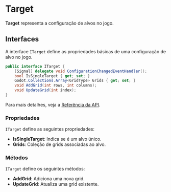 # Target

**Target** representa a configuração de alvos no jogo.

## Interfaces

A interface `ITarget` define as propriedades básicas de uma configuração de alvo no jogo.

```csharp
public interface ITarget {
    [Signal] delegate void ConfigurationChangedEventHandler();
    bool IsSingleTarget { get; set; }
    Godot.Collections.Array<GridType> Grids { get; set; }
    void AddGrid(int rows, int columns);
    void UpdateGrid(int index);
}
```

Para mais detalhes, veja a [Referência da API](../../api/DiceRolling.Interfaces.Target.md).

### Propriedades

`ITarget` define as seguintes propriedades:

- **IsSingleTarget**: Indica se é um alvo único.
- **Grids**: Coleção de grids associadas ao alvo.

### Métodos

`ITarget` define os seguintes métodos:

- **AddGrid**: Adiciona uma nova grid.
- **UpdateGrid**: Atualiza uma grid existente.
